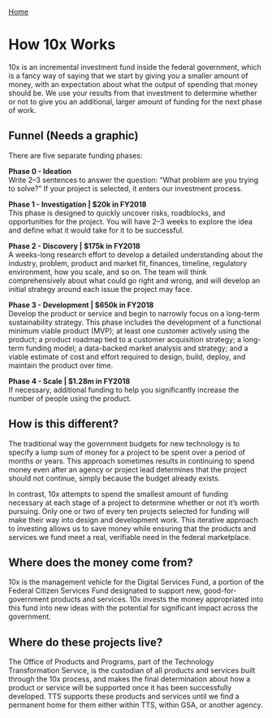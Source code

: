 [Home](home.md)

# How 10x Works

10x is an incremental investment fund inside the federal government, which is a fancy way of saying that we start by giving you a smaller amount of money, with an expectation about what the output of spending that money should be. We use your results from that investment to determine whether or not to give you an additional, larger amount of funding for the next phase of work. 

## Funnel (Needs a graphic)

There are five separate funding phases:

**Phase 0 - Ideation**<br/> Write 2–3 sentences to answer the question: “What problem are you trying to solve?” If your project is selected, it enters our investment process.

**Phase 1 - Investigation | $20k in FY2018** <br/>This phase is designed to quickly uncover risks, roadblocks, and opportunities for the project. You will have 2–3 weeks to explore the idea and define what it would take for it to be successful.

**Phase 2 - Discovery | $175k in FY2018** <br/> A weeks-long research effort to develop a detailed understanding about the industry, problem, product and market fit, finances, timeline, regulatory environment, how you scale, and so on. The team will think comprehensively about what could go right and wrong, and will develop an initial strategy around each issue the project may face.

**Phase 3 - Development | $650k in FY2018** <br/>Develop the product or service and begin to narrowly focus on a long-term sustainability strategy. This phase includes the development of a functional minimum viable product (MVP); at least one customer actively using the product; a product roadmap tied to a customer acquisition strategy; a long-term funding model; a data-backed market analysis and strategy; and a viable estimate of cost and effort required to design, build, deploy, and maintain the product over time.

**Phase 4 - Scale | $1.28m in FY2018** <br/> If necessary, additional funding to help you significantly increase the number of people using the product.

## How is this different?

The traditional way the government budgets for new technology is to specify a lump sum of money for a project to be spent over a period of months or years. This approach sometimes results in continuing to spend money even after an agency or project lead determines that the project should not continue, simply because the budget already exists.

In contrast, 10x attempts to spend the smallest amount of funding necessary at each stage of a project to determine whether or not it’s worth pursuing. Only one or two of every ten projects selected for funding will make their way into design and development work. This iterative approach to investing allows us to save money while ensuring that the products and services we fund meet a real, verifiable need in the federal marketplace.

## Where does the money come from?

10x is the management vehicle for the Digital Services Fund, a portion of the Federal Citizen Services Fund designated to support new, good-for-government products and services. 10x invests the money appropriated into this fund into new ideas with the potential for significant impact across the government. 

## Where do these projects live?

The Office of Products and Programs, part of the Technology Transformation Service, is the custodian of all products and services built through the 10x process, and makes the final determination about how a product or service will be supported once it has been successfully developed. TTS supports these products and services until we find a permanent home for them either within TTS, within GSA, or another agency.
